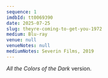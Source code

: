 ```yaml
---
sequence: 1
imdbId: tt0069390
date: 2025-07-25
slug: theyre-coming-to-get-you-1972
medium: Blu-ray
venue: null
venueNotes: null
mediumNotes: Severin Films, 2019
---
```


_All the Colors of the Dark_ version.
